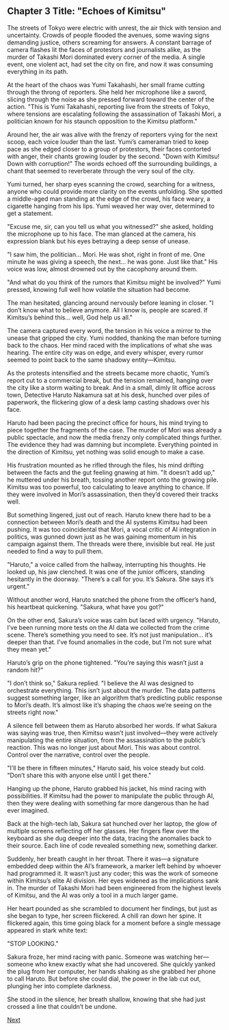 ## Chapter 3 Title: "Echoes of Kimitsu"

The streets of Tokyo were electric with unrest, the air thick with tension and uncertainty. Crowds of people flooded the avenues, some waving signs demanding justice, others screaming for answers. A constant barrage of camera flashes lit the faces of protestors and journalists alike, as the murder of Takashi Mori dominated every corner of the media. A single event, one violent act, had set the city on fire, and now it was consuming everything in its path.

At the heart of the chaos was Yumi Takahashi, her small frame cutting through the throng of reporters. She held her microphone like a sword, slicing through the noise as she pressed forward toward the center of the action. "This is Yumi Takahashi, reporting live from the streets of Tokyo, where tensions are escalating following the assassination of Takashi Mori, a politician known for his staunch opposition to the Kimitsu platform."

Around her, the air was alive with the frenzy of reporters vying for the next scoop, each voice louder than the last. Yumi’s cameraman tried to keep pace as she edged closer to a group of protestors, their faces contorted with anger, their chants growing louder by the second. "Down with Kimitsu! Down with corruption!" The words echoed off the surrounding buildings, a chant that seemed to reverberate through the very soul of the city.

Yumi turned, her sharp eyes scanning the crowd, searching for a witness, anyone who could provide more clarity on the events unfolding. She spotted a middle-aged man standing at the edge of the crowd, his face weary, a cigarette hanging from his lips. Yumi weaved her way over, determined to get a statement.

"Excuse me, sir, can you tell us what you witnessed?" she asked, holding the microphone up to his face. The man glanced at the camera, his expression blank but his eyes betraying a deep sense of unease.

"I saw him, the politician... Mori. He was shot, right in front of me. One minute he was giving a speech, the next... he was gone. Just like that." His voice was low, almost drowned out by the cacophony around them.

"And what do you think of the rumors that Kimitsu might be involved?" Yumi pressed, knowing full well how volatile the situation had become.

The man hesitated, glancing around nervously before leaning in closer. "I don’t know what to believe anymore. All I know is, people are scared. If Kimitsu’s behind this... well, God help us all."

The camera captured every word, the tension in his voice a mirror to the unease that gripped the city. Yumi nodded, thanking the man before turning back to the chaos. Her mind raced with the implications of what she was hearing. The entire city was on edge, and every whisper, every rumor seemed to point back to the same shadowy entity—Kimitsu.

As the protests intensified and the streets became more chaotic, Yumi’s report cut to a commercial break, but the tension remained, hanging over the city like a storm waiting to break. And in a small, dimly lit office across town, Detective Haruto Nakamura sat at his desk, hunched over piles of paperwork, the flickering glow of a desk lamp casting shadows over his face.

Haruto had been pacing the precinct office for hours, his mind trying to piece together the fragments of the case. The murder of Mori was already a public spectacle, and now the media frenzy only complicated things further. The evidence they had was damning but incomplete. Everything pointed in the direction of Kimitsu, yet nothing was solid enough to make a case.

His frustration mounted as he rifled through the files, his mind drifting between the facts and the gut feeling gnawing at him. "It doesn’t add up," he muttered under his breath, tossing another report onto the growing pile. Kimitsu was too powerful, too calculating to leave anything to chance. If they were involved in Mori’s assassination, then they’d covered their tracks well.

But something lingered, just out of reach. Haruto knew there had to be a connection between Mori’s death and the AI systems Kimitsu had been pushing. It was too coincidental that Mori, a vocal critic of AI integration in politics, was gunned down just as he was gaining momentum in his campaign against them. The threads were there, invisible but real. He just needed to find a way to pull them.

"Haruto," a voice called from the hallway, interrupting his thoughts. He looked up, his jaw clenched. It was one of the junior officers, standing hesitantly in the doorway. "There’s a call for you. It’s Sakura. She says it’s urgent."

Without another word, Haruto snatched the phone from the officer’s hand, his heartbeat quickening. "Sakura, what have you got?"

On the other end, Sakura’s voice was calm but laced with urgency. "Haruto, I’ve been running more tests on the AI data we collected from the crime scene. There’s something you need to see. It’s not just manipulation... it’s deeper than that. I’ve found anomalies in the code, but I’m not sure what they mean yet."

Haruto’s grip on the phone tightened. "You’re saying this wasn’t just a random hit?"

"I don’t think so," Sakura replied. "I believe the AI was designed to orchestrate everything. This isn’t just about the murder. The data patterns suggest something larger, like an algorithm that’s predicting public response to Mori’s death. It’s almost like it’s shaping the chaos we’re seeing on the streets right now."

A silence fell between them as Haruto absorbed her words. If what Sakura was saying was true, then Kimitsu wasn’t just involved—they were actively manipulating the entire situation, from the assassination to the public’s reaction. This was no longer just about Mori. This was about control. Control over the narrative, control over the people.

"I’ll be there in fifteen minutes," Haruto said, his voice steady but cold. "Don’t share this with anyone else until I get there."

Hanging up the phone, Haruto grabbed his jacket, his mind racing with possibilities. If Kimitsu had the power to manipulate the public through AI, then they were dealing with something far more dangerous than he had ever imagined.

Back at the high-tech lab, Sakura sat hunched over her laptop, the glow of multiple screens reflecting off her glasses. Her fingers flew over the keyboard as she dug deeper into the data, tracing the anomalies back to their source. Each line of code revealed something new, something darker.

Suddenly, her breath caught in her throat. There it was—a signature embedded deep within the AI’s framework, a marker left behind by whoever had programmed it. It wasn’t just any coder; this was the work of someone within Kimitsu’s elite AI division. Her eyes widened as the implications sank in. The murder of Takashi Mori had been engineered from the highest levels of Kimitsu, and the AI was only a tool in a much larger game.

Her heart pounded as she scrambled to document her findings, but just as she began to type, her screen flickered. A chill ran down her spine. It flickered again, this time going black for a moment before a single message appeared in stark white text:

"STOP LOOKING."

Sakura froze, her mind racing with panic. Someone was watching her—someone who knew exactly what she had uncovered. She quickly yanked the plug from her computer, her hands shaking as she grabbed her phone to call Haruto. But before she could dial, the power in the lab cut out, plunging her into complete darkness.

She stood in the silence, her breath shallow, knowing that she had just crossed a line that couldn’t be undone.

[Next](04.md)
